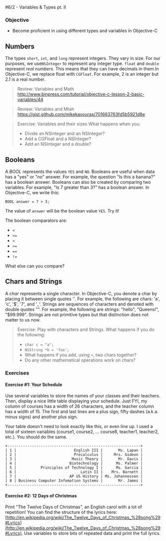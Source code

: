 #6/2 - Variables & Types pt. II

### Objective

* Become proficient in using different types and variables in Objective-C

Numbers
-
The types `short`, `int`, and `long` represent integers. They vary in size. For our purposes, we use`NSInteger` to represent any integer type. `float` and `double` represent *real numbers*. This means that they can have decimals in them.In Objective-C, we replace float with `CGFloat`. For example, 2 is an integer but 2.1 is a real number.

> Review: Variables and Math
> http://www.binpress.com/tutorial/objective-c-lesson-2-basic-variables/44

> Review: Variables and Mtah
> https://gist.github.com/mikekavouras/701663763fd5b5921d8e

> Exercise: Variables and their sizes
> What happens when you:
> - Divide an NSInteger and an NSInteger?
> - Add a CGFloat and a NSInteger?
> - Add an NSInteger and a double?

Booleans
-
A *BOOL* represents the values `YES` and `NO`. Booleans are useful when data has a "yes" or "no" answer. For example, the question "Is this a banana?" has a boolean answer. Booleans can also be created by comparing two variables. For example, "Is 7 greater than 3?" has a boolean answer. In Objective-C, we write this:

    BOOL answer = 7 > 3;

The value of `answer` will be the boolean value `YES`. Try it!

The boolean comparators are:
* `<`
* `<=`
* `>`
* `>=`
* `==`
* `!=`

What else can you compare?

Chars and Strings
-
A *char* represents a single character. In Objective-C, you denote a char by placing it between single quotes ''. For example, the following are chars: 'a', 'c', '$', '7', and '_'. Strings are sequences of characters and denoted with double quotes "". For example, the following are strings: "hello", "Queens!", "$99.999". Strings are not primitive types but that distinction does not matter to us now.

> Exercise: Play with characters and Strings. What happens if you do the following:
> - `char c = "a";`
> - `NSString *b = 'foo';`
> - What happens if you add, using `+`, two chars together?
> - Do any other mathematical operations work on chars?

### Exercises

#### Exercise #1: Your Schedule

Use several variables to store the names of your classes and their teachers. Then, display a nice little table displaying your schedule.  Just FYI, my column of courses has a width of 26 characters, and the teacher column has a width of 15. The first and last lines are a plus sign, fifty dashes (a.k.a. minus signs) and another plus sign.

Your table doesn't need to look exactly like this, or even line up. I used a total of sixteen variables (course1, course2, ... course8, teacher1, teacher2, etc.). You should do the same.

```
+------------------------------------------------------------+
| 1 |                          English III |       Ms. Lapan |
| 2 |                          Precalculus |     Mrs. Gideon |
| 3 |                         Music Theory |       Mr. Davis |
| 4 |                        Biotechnology |      Ms. Palmer |
| 5 |           Principles of Technology I |      Ms. Garcia |
| 6 |                             Latin II |    Mrs. Barnett |
| 7 |                        AP US History | Ms. Johannessen |
| 8 | Business Computer Infomation Systems |       Mr. James |
+------------------------------------------------------------+
```

#### Exercise #2: 12 Days of Christmas
Print "The Twelve Days of Christmas", an English carol with a lot of repetition!
You can find the structure of the lyrics here: [http://en.wikipedia.org/wiki/The_Twelve_Days_of_Christmas_%28song%29#Lyrics](http://en.wikipedia.org/wiki/The_Twelve_Days_of_Christmas_%28song%29#Lyrics).
Use variables to store bits of repeated data and print the full lyrics.
